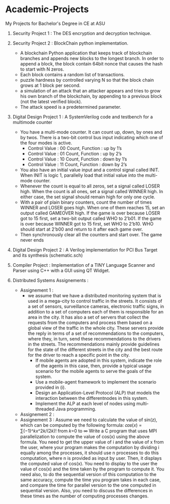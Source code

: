 # Academic-Projects
My Projects for Bachelor's Degree in CE at ASU 

1. Security Project 1 : The DES encryption and decryption technique.
2. Security Project 2 : BlockChain python implementation.
	- A blockchain Python application that keeps track of blockchain branches and appends new blocks to the longest branch. In order to append a block, the block contain       64bit nonce that causes the hash to start with N zeros. 
	- Each block contains a random list of transactions.
	- puzzle hardness by controlled varying N so that the block chain grows at 1 block per second.
	- a simulation of an attack that an attacker appears and tries to grow his own branch of the blockchain, by appending to a previous block (not the latest verified         block). 
	- The attack speed is a predetermined parameter.

3. Digital Design Project 1 : A SystemVerilog code and testbench for a multimode counter  
	-  You have a multi-mode counter. It can count up, down, by ones and by twos. There is
a two-bit control bus input indicating which one of the four modes is active.
		- Control Value : 00 Count, Function : up by 1’s
		- Control Value : 01 Count, Function : up by 2’s
		- Control Value : 10 Count, Function : down by 1’s
		- Control Value : 11 Count, Function :  down by 2’s
	- You also have an initial value input and a control signal called INIT. When INIT is
logic 1, parallelly load that initial value into the multi-mode counter.
	- Whenever the count is equal to all zeros, set a signal called LOSER high. When the
count is all ones, set a signal called WINNER high. In either case, the set signal
should remain high for only one cycle.
	- With a pair of plain binary counters, count the number of times WINNER and LOSER
goes high. When one of them reaches 15, set an output called GAMEOVER high. If
the game is over because LOSER got to 15 first, set a two-bit output called WHO to
2’b01. If the game is over because WINNER got to 15 first, set WHO to 2’b10. WHO
should start at 2’b00 and return to it after each game over.
	- Then synchronously clear all the counters and start over. The game never ends

4. Digital Design Project 2 : A Verilog implementation for PCI Bus Target and its synthesis (schematic.sch)
5. Compiler Project : Implementation of a TINY Language Scanner and Parser using C++ with a GUI using QT Widget.
6. Distributed Systems Assignements : 
	- Assignement 1 :
		- we assume that we have a distributed monitoring system that  is used in a mega-city to control traffic in the streets. It consists of a set of 		 sensors, surveillance cameras, electronic traffic signs, in addition to a set of computers each of them is responsible for an 
		area in the city. It has also a set of servers that collect the requests from the computers and process 
		them based on a global view of the traffic in the whole city. These servers provide the reply in terms 
		of a set of recommendations to the computers, where they, in turn, send these recommendations to 
		the drivers in the streets. The recommendations mainly provide guidelines for the state of the 
		different streets in the city and the best route for the driver to reach a specific point in the city.
			- If mobile agents are adopted in this system, indicate the role of the agents in this case, then, 
			provide a typical usage scenario for the mobile agents to serve the goals of the system.
			- Use a mobile-agent framework to implement the scenario provided in (i).
			- Design an Application-Level Protocol (ALP) that models the interaction between the differentnodes in this system.
			- Implement the ALP at each level of nodes using multi-threaded Java programming.
	- Assignement 2 : 
	- Assignement 3 : Assume we need to calculate the value of sin(z), which can be computed by the following formula:
	𝑐𝑜𝑠(𝑥) = ∑(−1)^𝑘𝑥^2𝑘/(2𝑘)! from 𝑘=0 to  ∞
	Write a C program that uses MPI parallelization to compute the value of cos(x) using the above 
	formula. You need to get the upper value of i and the value of x from the user, where your 
	program makes the computation by dividing i equally among the processes, it should use n
	processes to do this computation, where n is provided as input by user. Then, it displays the 
	computed value of cos(x). You need to display to the user the value of cos(x) and the time taken 
	by the program to compute it. You need also, to do the sequential version of this computation to 
	the same accuracy, compute the time you program takes in each case, and compare the time for 
	parallel version to the one computed in sequential version. Also, you need to discuss the differences 
	in these times as the number of computing processes changes.
